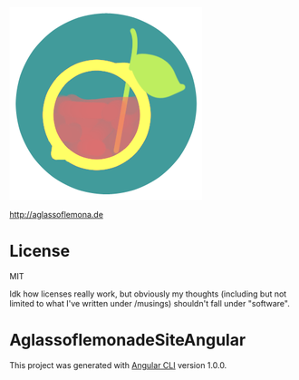 ![Alt text](/src/assets/faviconglass.png?raw=true "Logo")

http://aglassoflemona.de

# License
MIT

Idk how licenses really work, but obviously my thoughts (including but not limited to what I've written under /musings) shouldn't fall under "software". 


# AglassoflemonadeSiteAngular

This project was generated with [Angular CLI](https://github.com/angular/angular-cli) version 1.0.0.